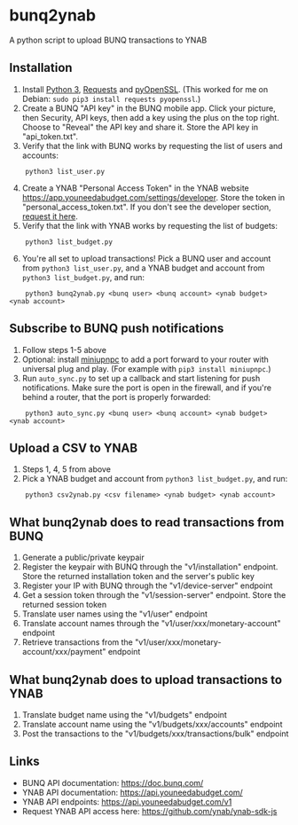 # bunq2ynab

A python script to upload BUNQ transactions to YNAB

## Installation

1. Install [Python 3](https://www.python.org/), [Requests](http://docs.python-requests.org/en/master/) and [pyOpenSSL](https://pyopenssl.org/en/stable/install.html).  (This worked for me on Debian: `sudo pip3 install requests pyopenssl`.)
2. Create a BUNQ "API key" in the BUNQ mobile app.  Click your picture, then Security, API keys, then
add a key using the plus on the top right.  Choose to "Reveal" the API key and share it.  Store the API key 
in "api_token.txt".
3. Verify that the link with BUNQ works by requesting the list of users and accounts:
```
    python3 list_user.py
```
4. Create a YNAB "Personal Access Token" in the YNAB website https://app.youneedabudget.com/settings/developer.
Store the token in "personal_access_token.txt".  If you don't see the developer section, [request it here](https://support.youneedabudget.com/t/x1p42s/unable-to-generate-api-access-token-no-developer-section-under-my-account).
5. Verify that the link with YNAB works by requesting the list of budgets:
```
    python3 list_budget.py
```
6. You're all set to upload transactions!  Pick a BUNQ user and account from `python3 list_user.py`, and a 
YNAB budget and account from `python3 list_budget.py`, and run:
```
    python3 bunq2ynab.py <bunq user> <bunq account> <ynab budget> <ynab account>
```

## Subscribe to BUNQ push notifications

1. Follow steps 1-5 above
2. Optional: install [miniupnpc](http://miniupnp.free.fr/) to add a port forward to your router with universal plug and play. (For example with `pip3 install miniupnpc`.)
3. Run `auto_sync.py` to set up a callback and start listening for push notifications.  Make sure the port is open in the firewall, and if you're behind a router, that the port is properly forwarded:
```
    python3 auto_sync.py <bunq user> <bunq account> <ynab budget> <ynab account>
```

## Upload a CSV to YNAB

1. Steps 1, 4, 5 from above
2. Pick a YNAB budget and account from `python3 list_budget.py`, and run:
```
    python3 csv2ynab.py <csv filename> <ynab budget> <ynab account>
```


## What bunq2ynab does to read transactions from BUNQ

1. Generate a public/private keypair
2. Register the keypair with BUNQ through the "v1/installation" endpoint.  Store the returned installation token 
and the server's public key
3. Register your IP with BUNQ through the "v1/device-server" endpoint
4. Get a session token through the "v1/session-server" endpoint.  Store the returned  session token
5. Translate user names using the "v1/user" endpoint
6. Translate account names through the "v1/user/xxx/monetary-account" endpoint
7. Retrieve transactions from the "v1/user/xxx/monetary-account/xxx/payment" endpoint

## What bunq2ynab does to upload transactions to YNAB

1. Translate budget name using the "v1/budgets" endpoint
2. Translate account name using the "v1/budgets/xxx/accounts" endpoint
3. Post the transactions to the "v1/budgets/xxx/transactions/bulk" endpoint

## Links

- BUNQ API documentation: https://doc.bunq.com/
- YNAB API documentation: https://api.youneedabudget.com/
- YNAB API endpoints: https://api.youneedabudget.com/v1
- Request YNAB API access here: https://github.com/ynab/ynab-sdk-js
